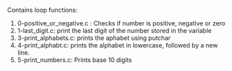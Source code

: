 Contains loop functions:
1. 0-positive_or_negative.c : Checks if number is positive, negative or zero
2. 1-last_digit.c: print the last digit of the number stored in the variable
3. 3-print_alphabets.c: prints the aphabet using putchar
4. 4-print_alphabt.c:  prints the alphabet in lowercase, followed by a new line.
5. 5-print_numbers.c: Prints base 10 digits

